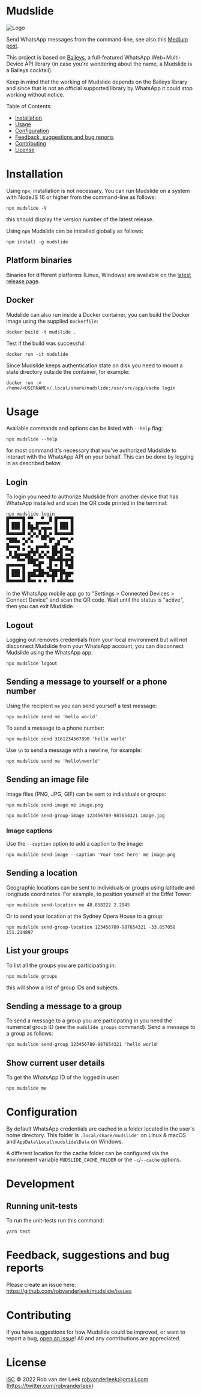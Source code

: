 # Mudslide

![Logo](doc/mudslide-logo-180x180.png)

Send WhatsApp messages from the command-line, see also this [Medium post](https://levelup.gitconnected.com/how-to-send-whatsapp-messages-from-the-command-line-d1afd8b55de5).

This project is based on [Baileys](https://github.com/adiwajshing/Baileys), a full-featured WhatsApp Web+Multi-Device 
API library (in case you're wondering about the name, a Mudslide is a Baileys cocktail).

Keep in mind that the working of Mudslide depends on the Baileys library and since that is not an official supported 
library by WhatsApp it could stop working without notice.

Table of Contents:
* [Installation](#installation)
* [Usage](#usage)
* [Configuration](#configuration)
* [Feedback, suggestions and bug reports](#feedback-suggestions-and-bug-reports)
* [Contributing](#contributing)
* [License](#license)

# Installation

Using `npx`, installation is not necessary. You can run Mudslide on a system
with NodeJS 16 or higher from the command-line as follows:

```shell
npx mudslide -V
```

this should display the version number of the latest release.

Using `npm` Mudslide can be installed globally as follows:

```shell
npm install -g mudslide
```

## Platform binaries

Binaries for different platforms (Linux, Windows) are available on the [latest
release page](https://github.com/robvanderleek/mudslide/releases/latest). 

## Docker

Mudslide can also run inside a Docker container, you can build the Docker image
using the supplied `Dockerfile`:

```shell
docker build -t mudslide .
```

Test if the build was successful:

```shell
docker run -it mudslide
```

Since Mudslide keeps authentication state on disk you need to mount a state
directory outside the container, for example:

```shell
docker run -v /home/<USERNAME>/.local/share/mudslide:/usr/src/app/cache login
```

# Usage

Available commands and options can be listed with `--help` flag:

```shell
npx mudslide --help
```

for most command it's necessary that you've authorized Mudslide to interact with the WhatsApp API on your behalf. 
This can be done by logging in as described below.

## Login

To login you need to authorize Mudslide from another device that has WhatsApp installed and scan the QR code printed
in the terminal:

```shell
npx mudslide login
█▀▀▀▀▀█ ▀▀   ▀  █ █▀▀▀▀▀█
█ ███ █ █▄ █▀▀▀▀  █ ███ █
█ ▀▀▀ █ ▀█▀▀▄▀█▀▀ █ ▀▀▀ █
▀▀▀▀▀▀▀ ▀▄▀▄▀▄█▄▀ ▀▀▀▀▀▀▀
▀███▄ ▀▄▀▄   ▀▀ █▀ ▄▀▀▀▄▀
█▄▄▄▄ ▀ ▄  ▄▄▄█▄ ▄█▀ ▄▄  
▀▄ ▄▀ ▀ ▄█▄█ ▄ ▄ ██▄█ ▀▀█
▄▀▄██▀▀██▄▀ █▄▀▄▄█▀▄█ ▀▀▄
    ▀▀▀ ███▀▄▄  █▀▀▀█▀█▀█
█▀▀▀▀▀█   ▀▀█  ▄█ ▀ █ ▀██
█ ███ █ ▄▄█▀██▄▄▀██▀██▄▄▄
█ ▀▀▀ █ █▀▀▀▀▀ ▀▀█▀ █ █▀ 
▀▀▀▀▀▀▀ ▀▀▀ ▀ ▀  ▀ ▀▀▀▀▀▀
```

In the WhatsApp mobile app go to "Settings > Connected Devices > Connect
Device" and scan the QR code. Wait until the status is "active", then you can
exit Mudslide.

## Logout

Logging out removes credentials from your local environment but will not
disconnect Mudslide from your WhatsApp account, you can disconnect Mudslide
using the WhatsApp app.

```shell
npx mudslide logout
```

## Sending a message to yourself or a phone number

Using the recipient `me` you can send yourself a test message:

```shell
npx mudslide send me 'hello world'
```

To send a message to a phone number:

```shell
npx mudslide send 3161234567890 'hello world'
```

Use `\n` to send a message with a newline, for example:

```shell
npx mudslide send me 'hello\nworld'
```

## Sending an image file

Image files (PNG, JPG, GIF) can be sent to individuals or groups:

```shell
npx mudslide send-image me image.png
```

```shell
npx mudslide send-group-image 123456789-987654321 image.jpg
```

### Image captions

Use the `--caption` option to add a caption to the image:

```shell
npx mudslide send-image --caption 'Your text here' me image.png
```

## Sending a location

Geographic locations can be sent to individuals or groups using latitude and
longitude coordinates. For example, to position yourself at the Eiffel Tower:

```shell
npx mudslide send-location me 48.858222 2.2945
```

Or to send your location at the Sydney Opera House to a group:

```shell
npx mudslide send-group-location 123456789-987654321 -33.857058 151.214897
```

## List your groups

To list all the groups you are participating in:

```shell
npx mudslide groups
```

this will show a list of group IDs and subjects.

## Sending a message to a group

To send a message to a group you are particpating in you need the numerical group ID (see the `mudslide groups` command).
Send a message to a group as follows:

```shell
npx mudslide send-group 123456789-987654321 'hello world'
```

## Show current user details

To get the WhatsApp ID of the logged in user:

```shell
npx mudslide me
```

# Configuration

By default WhatsApp credentials are cached in a folder located in the user's
home directory. This folder is `.local/share/mudslide'` on Linux & macOS and
`AppData\Local\mudslide\Data` on Windows.

A different location for the cache folder can be configured via the environment
variable `MUDSLIDE_CACHE_FOLDER` or the `-c`/`--cache` options.

# Development

## Running unit-tests

To run the unit-tests run this command:

```shell
yarn test
```

# Feedback, suggestions and bug reports

Please create an issue here: https://github.com/robvanderleek/mudslide/issues

# Contributing

If you have suggestions for how Mudslide could be improved, or want to report a
bug, [open an issue](https://github.com/robvanderleek/mudslide/issues)! All and
any contributions are appreciated.

# License

[ISC](LICENSE) © 2022 Rob van der Leek <robvanderleek@gmail.com>
(https://twitter.com/robvanderleek)
